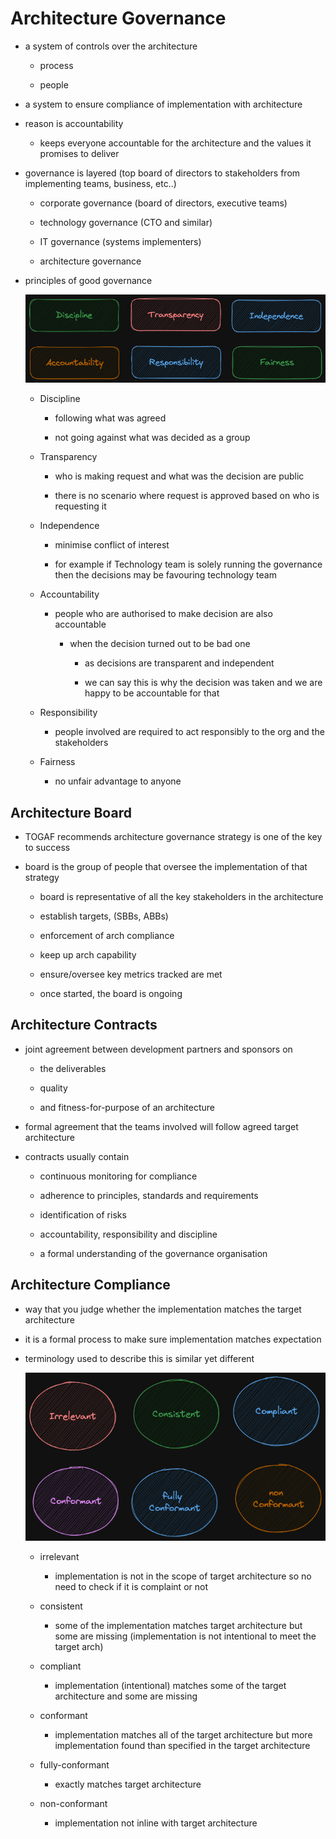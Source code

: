# Architecture Governance

* a system of controls over the architecture

  * process

  * people

* a system to ensure compliance of implementation with architecture

* reason is accountability

  * keeps everyone accountable for the architecture and the values it promises to deliver

* governance is layered (top board of directors to stakeholders from implementing teams, business, etc..)

  * corporate governance (board of directors, executive teams)

  * technology governance (CTO and similar)

  * IT governance (systems implementers)

  * architecture governance

* principles of good governance

  ![principles-good-governance](./img/principles-of-governance.excalidraw.png)

  * Discipline

    * following what was agreed

    * not going against what was decided as a group

  * Transparency

    * who is making request and what was the decision are public

    * there is no scenario where request is approved based on who is requesting it

  * Independence

    * minimise conflict of interest

    * for example if Technology team is solely running the governance then the decisions may be favouring technology team

  * Accountability

    * people who are authorised to make decision are also accountable

      * when the decision turned out to be bad one

        * as decisions are transparent and independent

        * we can say this is why the decision was taken and we are happy to be accountable for that

  * Responsibility

    * people involved are required to act responsibly to the org and the stakeholders

  * Fairness

    * no unfair advantage to anyone

## Architecture Board

* TOGAF recommends architecture governance strategy is one of the key to success

* board is the group of people that oversee the implementation of that strategy

  * board is representative of all the key stakeholders in the architecture

  * establish targets, (SBBs, ABBs)

  * enforcement of arch compliance

  * keep up arch capability

  * ensure/oversee key metrics tracked are met

  * once started, the board is ongoing

## Architecture Contracts

* joint agreement between development partners and sponsors on

  * the deliverables

  * quality

  * and fitness-for-purpose of an architecture

* formal agreement that the teams involved will follow agreed target architecture

* contracts usually contain

  * continuous monitoring for compliance

  * adherence to principles, standards and requirements

  * identification of risks

  * accountability, responsibility and discipline

  * a formal understanding of the governance organisation

## Architecture Compliance

* way that you judge whether the implementation matches the target architecture

* it is a formal process to make sure implementation matches expectation

* terminology used to describe this is similar yet different

  ![compliance](./img/arch-compliance.excalidraw.png)

  * irrelevant

    * implementation is not in the scope of target architecture so no need to check if it is complaint or not

  * consistent

    * some of the implementation matches target architecture but some are missing (implementation is not intentional to meet the target arch)

  * compliant

    * implementation (intentional) matches some of the target architecture and some are missing

  * conformant

    * implementation matches all of the target architecture but more implementation found than specified in the target architecture

  * fully-conformant

    * exactly matches target architecture

  * non-conformant

    * implementation not inline with target architecture